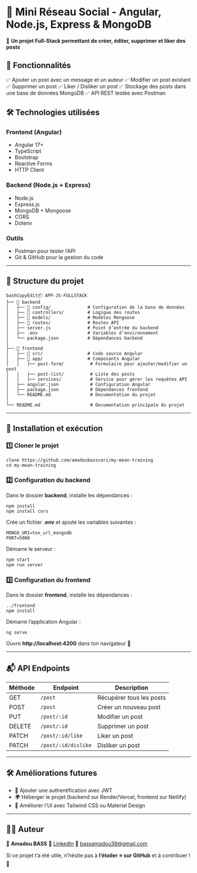 # 📝 Mini Réseau Social - Angular, Node.js, Express & MongoDB

🚀 **Un projet Full-Stack permettant de créer, éditer, supprimer et liker des posts**

## 📌 Fonctionnalités

✅ Ajouter un post avec un message et un auteur
✅ Modifier un post existant
✅ Supprimer un post
✅ Liker / Disliker un post
✅ Stockage des posts dans une base de données MongoDB
✅ API REST testée avec Postman

## 🛠️ Technologies utilisées

### Frontend (Angular)

- Angular 17+
- TypeScript
- Bootstrap
- Reactive Forms
- HTTP Client

### Backend (Node.js + Express)

- Node.js
- Express.js
- MongoDB + Mongoose
- CORS
- Dotenv

### Outils

- Postman pour tester l’API
- Git & GitHub pour la gestion du code

------

## 📂 Structure du projet

```
bashCopyEdit📦 APP-JS-FULLSTACK  
├── 📁 backend  
│   ├── 📁 config/              # Configuration de la base de données  
│   ├── 📁 controllers/         # Logique des routes  
│   ├── 📁 models/              # Modèles Mongoose  
│   ├── 📁 routes/              # Routes API  
│   ├── server.js              # Point d’entrée du backend  
│   ├── .env                   # Variables d’environnement  
│   └── package.json           # Dépendances backend  
│  
├── 📁 frontend  
│   ├── 📁 src/                 # Code source Angular  
│   ├── 📁 app/                 # Composants Angular  
│   │   ├── post-form/          # Formulaire pour ajouter/modifier un post  
│   │   ├── post-list/          # Liste des posts  
│   │   ├── services/           # Service pour gérer les requêtes API  
│   ├── angular.json            # Configuration Angular  
│   ├── package.json            # Dépendances frontend  
│   └── README.md               # Documentation du projet  
│  
└── README.md                   # Documentation principale du projet  
```

------

## 🚀 Installation et exécution

### 1️⃣ Cloner le projet

```
clone https://github.com/amadoubassceri/my-mean-training
cd my-mean-training
```

### 2️⃣ Configuration du backend

Dans le dossier **backend**, installe les dépendances :

```
npm install
npm install cors
```

Crée un fichier **.env** et ajoute les variables suivantes :

```
MONGO_URI=ton_url_mongodb
PORT=5000
```

Démarre le serveur :

```
npm start
npm run server
```

### 3️⃣ Configuration du frontend

Dans le dossier **frontend**, installe les dépendances :

```
../frontend
npm install
```

Démarre l’application Angular :

```
ng serve
```

Ouvre **http://localhost:4200** dans ton navigateur 🚀

------

## 📬 API Endpoints

| Méthode | Endpoint            | Description              |
| ------- | ------------------- | ------------------------ |
| GET     | `/post`             | Récupérer tous les posts |
| POST    | `/post`             | Créer un nouveau post    |
| PUT     | `/post/:id`         | Modifier un post         |
| DELETE  | `/post/:id`         | Supprimer un post        |
| PATCH   | `/post/:id/like`    | Liker un post            |
| PATCH   | `/post/:id/dislike` | Disliker un post         |

------

## 🛠 Améliorations futures

- 🔐 Ajouter une authentification avec JWT
- 🌍 Héberger le projet (backend sur Render/Vercel, frontend sur Netlify)
- 🎨 Améliorer l’UI avec Tailwind CSS ou Material Design

------

## 👨‍💻 Auteur

👤 **Amadou BASS**
🔗 [LinkedIn](https://www.linkedin.com/in/bass-amadou-65902419a/)
📧 bassamadou39@gmail.com

Si ce projet t’a été utile, n’hésite pas à **l’étoiler ⭐ sur GitHub** et à contribuer ! 🚀
